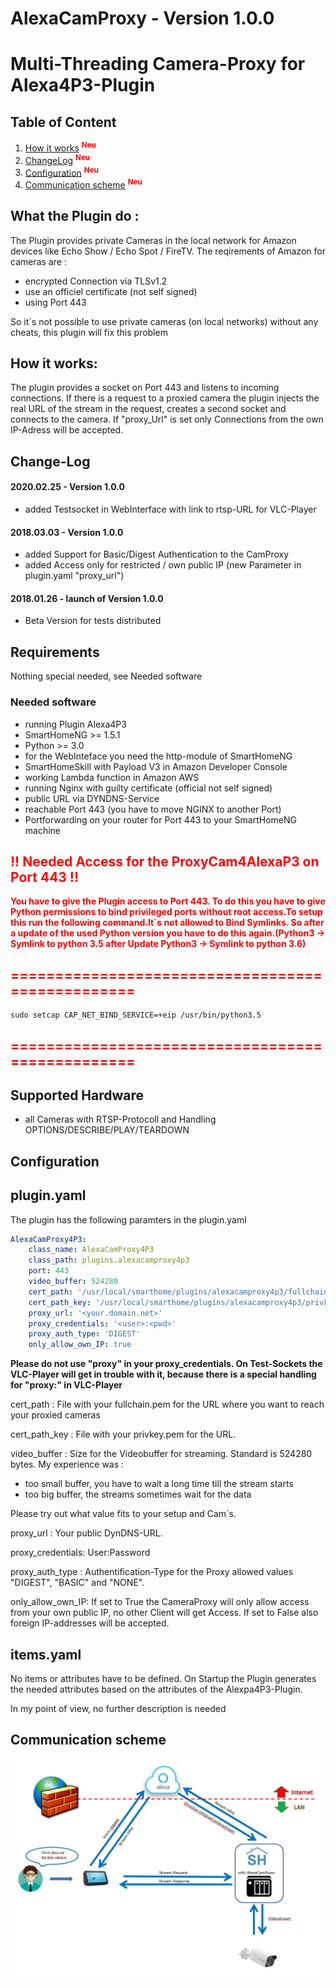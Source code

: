 # AlexaCamProxy - Version 1.0.0
# Multi-Threading Camera-Proxy for Alexa4P3-Plugin


## Table of Content
1. [How it works](#howitworks) <sup><span style="color:red"> **Neu**</sup></span>
2. [ChangeLog](#ChangeLog) <sup><span style="color:red"> **Neu**</sup></span>
3. [Configuration](#config) <sup><span style="color:red"> **Neu**</sup></span>
4. [Communication scheme](#scheme) <sup><span style="color:red"> **Neu**</sup></span>


## What the Plugin do :

The Plugin provides private Cameras in the local network for Amazon devices like Echo Show / Echo Spot / FireTV. The reqirements of Amazon for cameras are :

- encrypted Connection via TLSv1.2
- use an officiel certificate (not self signed)
- using Port 443

So it´s not possible to use private cameras (on local networks) without any cheats,
this plugin will fix this problem

## How it works: <a name="howitworks"/></a>

The plugin provides a socket on Port 443 and listens to incoming connections. If there is a request to a proxied camera the plugin injects the real URL of the stream in the request, creates a second socket and connects to the camera.
If "proxy_Url" is set only Connections from the own IP-Adress will be accepted.


## Change-Log <a name="ChangeLog"/></a>

#### 2020.02.25 - Version 1.0.0

- added Testsocket in WebInterface with link to rtsp-URL for VLC-Player

#### 2018.03.03 - Version 1.0.0

- added Support for Basic/Digest Authentication to the CamProxy
- added Access only for restricted / own public IP (new Parameter in plugin.yaml "proxy_url")

#### 2018.01.26 - launch of Version 1.0.0

- Beta Version for tests distributed



## Requirements

Nothing special needed, see Needed software

### Needed software

* running Plugin Alexa4P3
* SmartHomeNG >= 1.5.1
* Python >= 3.0
* for the WebInteface you need the http-module of SmartHomeNG
* SmartHomeSkill with Payload V3 in Amazon Developer Console
* working Lambda function in Amazon AWS
* running Nginx with guilty certificate (official not self signed)
* public URL via DYNDNS-Service
* reachable Port 443 (you have to move NGINX to another Port)
* Portforwarding on your router for Port 443 to your SmartHomeNG machine


## <span style="color:red">**!! Needed Access for the ProxyCam4AlexaP3 on Port 443 !!**</span>

<span style="color:red">**You have to give the Plugin access to Port 443. To do this you have to give Python permissions to bind privileged ports without root access.To setup this run the following command.It´s not allowed to Bind Symlinks. So after a update of the used Python version you have to do this again.(Python3 -> Symlink to python 3.5 after Update Python3 -> Symlink to python 3.6)**</span>

## <span style="color:red">**=================================================**</span>
<pre><code>sudo setcap CAP_NET_BIND_SERVICE=+eip /usr/bin/python3.5
</code></pre>
## <span style="color:red">**=================================================**</span>


## Supported Hardware

* all Cameras with RTSP-Protocoll and Handling OPTIONS/DESCRIBE/PLAY/TEARDOWN

## Configuration<a name="config"/></a>

## plugin.yaml

The plugin has the following paramters in the plugin.yaml

```yaml
AlexaCamProxy4P3:
    class_name: AlexaCamProxy4P3
    class_path: plugins.alexacamproxy4p3
    port: 443
    video_buffer: 524280
    cert_path: '/usr/local/smarthome/plugins/alexacamproxy4p3/fullchain.pem'
    cert_path_key: '/usr/local/smarthome/plugins/alexacamproxy4p3/privkey.pem'
    proxy_url: '<your.domain.net>'
    proxy_credentials: '<user>:<pwd>'
    proxy_auth_type: 'DIGEST'
    only_allow_own_IP: true
```

<strong>Please do not use "proxy" in your proxy_credentials. On Test-Sockets the VLC-Player will get in trouble with it, because there is a special handling for "proxy:" in VLC-Player</strong>

cert_path : File with your fullchain.pem for the URL where you want to reach your  proxied cameras

cert_path_key : File with your privkey.pem for the URL.

video_buffer : Size for the Videobuffer for streaming. Standard is 524280 bytes. My experience was :
- too small buffer, you have to wait a long time till the stream starts
- too big buffer, the streams sometimes wait for the data

Please try out what value fits to your setup and Cam´s.

proxy_url : Your public DynDNS-URL. 

proxy_credentials: User:Password

proxy_auth_type : Authentification-Type for the Proxy allowed values "DIGEST", "BASIC" and "NONE".

only_allow_own_IP: If set to True the CameraProxy will only allow access from your own public IP, no other Client will get Access. If set to False also foreign IP-addresses will be accepted.








## items.yaml

No items or attributes have to be defined. On Startup the Plugin generates the needed attributes based on the attributes of the Alexpa4P3-Plugin.

In my point of view, no further description is needed

## Communication scheme <a name="scheme"/></a>

![](./assets/CameraProxyScheme.jpg)
